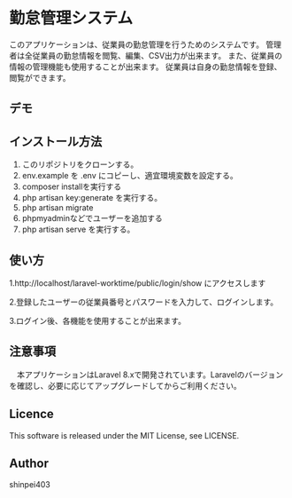 勤怠管理システム
====
このアプリケーションは、従業員の勤怠管理を行うためのシステムです。
管理者は全従業員の勤怠情報を閲覧、編集、CSV出力が出来ます。
また、従業員の情報の管理機能も使用することが出来ます。
従業員は自身の勤怠情報を登録、閲覧ができます。

## デモ



## インストール方法
<ol>
  <li>このリポジトリをクローンする。</li>
  <li>env.example を .env にコピーし、適宜環境変数を設定する。</li>
  <li>composer installを実行する</li>
  <li>php artisan key:generate を実行する。</li>
  <li>php artisan migrate</li>
  <li>phpmyadminなどでユーザーを追加する</li>
  <li>php artisan serve を実行する。</li>
</ol>

## 使い方

  1.http://localhost/laravel-worktime/public/login/show にアクセスします<br>
  
  2.登録したユーザーの従業員番号とパスワードを入力して、ログインします。<br>
  
  3.ログイン後、各機能を使用することが出来ます。<br>
  
## 注意事項

　本アプリケーションはLaravel 8.xで開発されています。Laravelのバージョンを確認し、必要に応じてアップグレードしてからご利用ください。
  
## Licence

This software is released under the MIT License, see LICENSE.

## Author
shinpei403



